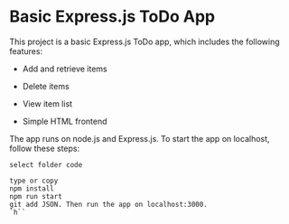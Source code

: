 # Basic Express.js ToDo App

This project is a basic Express.js ToDo app, which includes the following features:

- Add and retrieve items

- Delete items
- View item list

- Simple HTML frontend

The app runs on node.js and Express.js. To start the app on localhost, follow these steps: 

```n
select folder code

type or copy
npm install
npm run start
git add JSON. Then run the app on localhost:3000.
`h``
